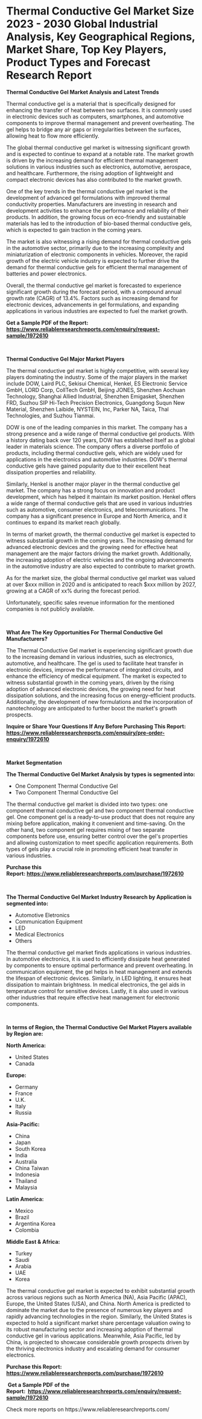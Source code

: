 <p><h1>Thermal Conductive Gel Market Size 2023 - 2030 Global Industrial Analysis, Key Geographical Regions, Market Share, Top Key Players, Product Types and Forecast Research Report</h1></p><p><strong>Thermal Conductive Gel Market Analysis and Latest Trends</strong></p>
<p><p>Thermal conductive gel is a material that is specifically designed for enhancing the transfer of heat between two surfaces. It is commonly used in electronic devices such as computers, smartphones, and automotive components to improve thermal management and prevent overheating. The gel helps to bridge any air gaps or irregularities between the surfaces, allowing heat to flow more efficiently.</p><p>The global thermal conductive gel market is witnessing significant growth and is expected to continue to expand at a notable rate. The market growth is driven by the increasing demand for efficient thermal management solutions in various industries such as electronics, automotive, aerospace, and healthcare. Furthermore, the rising adoption of lightweight and compact electronic devices has also contributed to the market growth.</p><p>One of the key trends in the thermal conductive gel market is the development of advanced gel formulations with improved thermal conductivity properties. Manufacturers are investing in research and development activities to enhance the performance and reliability of their products. In addition, the growing focus on eco-friendly and sustainable materials has led to the introduction of bio-based thermal conductive gels, which is expected to gain traction in the coming years.</p><p>The market is also witnessing a rising demand for thermal conductive gels in the automotive sector, primarily due to the increasing complexity and miniaturization of electronic components in vehicles. Moreover, the rapid growth of the electric vehicle industry is expected to further drive the demand for thermal conductive gels for efficient thermal management of batteries and power electronics.</p><p>Overall, the thermal conductive gel market is forecasted to experience significant growth during the forecast period, with a compound annual growth rate (CAGR) of 13.4%. Factors such as increasing demand for electronic devices, advancements in gel formulations, and expanding applications in various industries are expected to fuel the market growth.</p></p>
<p><strong>Get a Sample PDF of the Report:&nbsp; <a href="https://www.reliableresearchreports.com/enquiry/request-sample/1972610">https://www.reliableresearchreports.com/enquiry/request-sample/1972610</a></strong></p>
<p>&nbsp;</p>
<p><strong>Thermal Conductive Gel Major Market Players</strong></p>
<p><p>The thermal conductive gel market is highly competitive, with several key players dominating the industry. Some of the major players in the market include DOW, Laird PLC, Sekisui Chemical, Henkel, ES Electronic Service GmbH, LORD Corp, CollTech GmbH, Beijing JONES, Shenzhen Aochuan Technology, Shanghai Allied Industrial, Shenzhen Emigasket, Shenzhen FRD, Suzhou SIP Hi-Tech Precision Electronics, Guangdong Suqun New Material, Shenzhen Laibide, NYSTEIN, Inc, Parker NA, Taica, Thal Technologies, and Suzhou Tianmai.</p><p>DOW is one of the leading companies in this market. The company has a strong presence and a wide range of thermal conductive gel products. With a history dating back over 120 years, DOW has established itself as a global leader in materials science. The company offers a diverse portfolio of products, including thermal conductive gels, which are widely used for applications in the electronics and automotive industries. DOW's thermal conductive gels have gained popularity due to their excellent heat dissipation properties and reliability.</p><p>Similarly, Henkel is another major player in the thermal conductive gel market. The company has a strong focus on innovation and product development, which has helped it maintain its market position. Henkel offers a wide range of thermal conductive gels that are used in various industries such as automotive, consumer electronics, and telecommunications. The company has a significant presence in Europe and North America, and it continues to expand its market reach globally.</p><p>In terms of market growth, the thermal conductive gel market is expected to witness substantial growth in the coming years. The increasing demand for advanced electronic devices and the growing need for effective heat management are the major factors driving the market growth. Additionally, the increasing adoption of electric vehicles and the ongoing advancements in the automotive industry are also expected to contribute to market growth.</p><p>As for the market size, the global thermal conductive gel market was valued at over $xxx million in 2020 and is anticipated to reach $xxx million by 2027, growing at a CAGR of xx% during the forecast period.</p><p>Unfortunately, specific sales revenue information for the mentioned companies is not publicly available.</p></p>
<p>&nbsp;</p>
<p><strong>What Are The Key Opportunities For Thermal Conductive Gel Manufacturers?</strong></p>
<p><p>The Thermal Conductive Gel market is experiencing significant growth due to the increasing demand in various industries, such as electronics, automotive, and healthcare. The gel is used to facilitate heat transfer in electronic devices, improve the performance of integrated circuits, and enhance the efficiency of medical equipment. The market is expected to witness substantial growth in the coming years, driven by the rising adoption of advanced electronic devices, the growing need for heat dissipation solutions, and the increasing focus on energy-efficient products. Additionally, the development of new formulations and the incorporation of nanotechnology are anticipated to further boost the market's growth prospects.</p></p>
<p><strong>Inquire or Share Your Questions If Any Before Purchasing This Report: <a href="https://www.reliableresearchreports.com/enquiry/pre-order-enquiry/1972610">https://www.reliableresearchreports.com/enquiry/pre-order-enquiry/1972610</a></strong></p>
<p>&nbsp;</p>
<p><strong>Market Segmentation</strong></p>
<p><strong>The Thermal Conductive Gel Market Analysis by types is segmented into:</strong></p>
<p><ul><li>One Component Thermal Conductive Gel</li><li>Two Component Thermal Conductive Gel</li></ul></p>
<p><p>The thermal conductive gel market is divided into two types: one component thermal conductive gel and two component thermal conductive gel. One component gel is a ready-to-use product that does not require any mixing before application, making it convenient and time-saving. On the other hand, two component gel requires mixing of two separate components before use, ensuring better control over the gel's properties and allowing customization to meet specific application requirements. Both types of gels play a crucial role in promoting efficient heat transfer in various industries.</p></p>
<p><strong>Purchase this Report:&nbsp;<a href="https://www.reliableresearchreports.com/purchase/1972610">https://www.reliableresearchreports.com/purchase/1972610</a></strong></p>
<p>&nbsp;</p>
<p><strong>The Thermal Conductive Gel Market Industry Research by Application is segmented into:</strong></p>
<p><ul><li>Automotive Eletronics</li><li>Communication Equipment</li><li>LED</li><li>Medical Electronics</li><li>Others</li></ul></p>
<p><p>The thermal conductive gel market finds applications in various industries. In automotive electronics, it is used to efficiently dissipate heat generated by components to ensure optimal performance and prevent overheating. In communication equipment, the gel helps in heat management and extends the lifespan of electronic devices. Similarly, in LED lighting, it ensures heat dissipation to maintain brightness. In medical electronics, the gel aids in temperature control for sensitive devices. Lastly, it is also used in various other industries that require effective heat management for electronic components.</p></p>
<p>&nbsp;</p>
<p><strong>In terms of Region, the Thermal Conductive Gel Market Players available by Region are:</strong></p>
<p>
    <p> <strong> North America: </strong>
        <ul>
            <li>United States</li>
            <li>Canada</li>
        </ul>
        </p> 
    <p> <strong> Europe: </strong>
        <ul>
            <li>Germany</li>
            <li>France</li>
            <li>U.K.</li>
            <li>Italy</li>
            <li>Russia</li>
        </ul>
        </p> 
    <p> <strong> Asia-Pacific: </strong>
        <ul>
            <li>China</li>
            <li>Japan</li>
            <li>South Korea</li>
            <li>India</li>
            <li>Australia</li>
            <li>China Taiwan</li>
            <li>Indonesia</li>
            <li>Thailand</li>
            <li>Malaysia</li>
        </ul>
        </p> 
    <p> <strong> Latin America: </strong>
        <ul>
            <li>Mexico</li>
            <li>Brazil</li>
            <li>Argentina Korea</li>
            <li>Colombia</li>
        </ul>
        </p> 
    <p> <strong> Middle East & Africa: </strong>
        <ul>
            <li>Turkey</li>
            <li>Saudi</li>
            <li>Arabia</li>
            <li>UAE</li>
            <li>Korea</li>
        </ul>
    </p>
    </p>
<p><p>The thermal conductive gel market is expected to exhibit substantial growth across various regions such as North America (NA), Asia Pacific (APAC), Europe, the United States (USA), and China. North America is predicted to dominate the market due to the presence of numerous key players and rapidly advancing technologies in the region. Similarly, the United States is expected to hold a significant market share percentage valuation owing to its robust manufacturing sector and increasing adoption of thermal conductive gel in various applications. Meanwhile, Asia Pacific, led by China, is projected to showcase considerable growth prospects driven by the thriving electronics industry and escalating demand for consumer electronics.</p></p>
<p><strong>Purchase this Report: <a href="https://www.reliableresearchreports.com/purchase/1972610">https://www.reliableresearchreports.com/purchase/1972610</a></strong></p>
<p>&nbsp;<strong>Get a Sample PDF of the Report:&nbsp;&nbsp;<a href="https://www.reliableresearchreports.com/enquiry/request-sample/1972610">https://www.reliableresearchreports.com/enquiry/request-sample/1972610</a></strong></p>
<p><strong></strong></p>
<p>Check more reports on https://www.reliableresearchreports.com/</p>